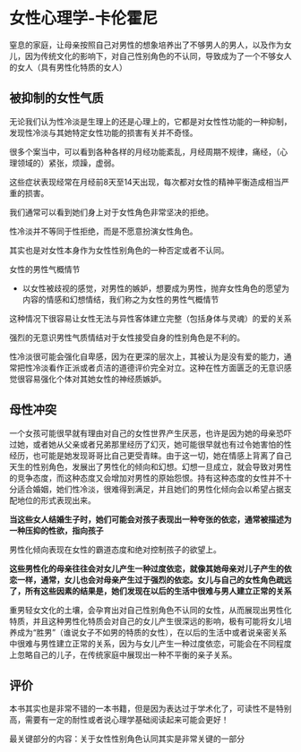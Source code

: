 # 女性心理学-卡伦霍尼

窒息的家庭，让母亲按照自己对男性的想象培养出了不够男人的男人，以及作为女儿，因为传统文化的影响下，对自己性别角色的不认同，导致成为了一个不够女人的女人（具有男性化特质的女人）

## 被抑制的女性气质

无论我们认为性冷淡是生理上的还是心理上的，它都是对女性性功能的一种抑制，发现性冷淡与其她特定女性功能的损害有关并不奇怪。

很多个案当中，可以看到各种各样的月经功能紊乱，月经周期不规律，痛经，（心理领域的）紧张，烦躁，虚弱。

这些症状表现经常在月经前8天至14天出现，每次都对女性的精神平衡造成相当严重的损害。

我们通常可以看到她们身上对于女性角色非常坚决的拒绝。

性冷淡并不等同于性拒绝，而是不愿意扮演女性角色。

其实也是对女性本身作为女性性别角色的一种否定或者不认同。

女性的男性气概情节

- 以女性被歧视的感觉，对男性的嫉妒，想要成为男性，抛弃女性角色的愿望为内容的情感和幻想情结，我们称之为女性的男性气概情节

这种情况下很容易让女性无法与异性客体建立完整（包括身体与灵魂）的爱的关系

强烈的无意识男性气质情结对于女性接受自身的性别角色是不利的。

性冷淡很可能会强化自卑感，因为在更深的层次上，其被认为是没有爱的能力，通常把性冷淡看作正派或者贞洁的道德评价完全对立。这种在性方面匮乏的无意识感觉很容易强化个体对其她女性的神经质嫉妒。



## 母性冲突

一个女孩可能很早就有理由对自己的女性世界产生厌恶，也许是因为她的母亲恐吓过她，或者她从父亲或者兄弟那里经历了幻灭，她可能很早就也有过令她害怕的性经历，也可能是她发现哥哥比自己更受青睐。由于这一切，她在情感上背离了自己天生的性别角色，发展出了男性化的倾向和幻想。幻想一旦成立，就会导致对男性的竞争态度，而这种态度又会增加对男性的原始怨恨。持有这种态度的女性并不十分适合婚姻，她们性冷淡，很难得到满足，并且她们的男性化倾向会以希望占据支配地位的形式表现出来。

**当这些女人结婚生子时，她们可能会对孩子表现出一种夸张的依恋，通常被描述为一种压抑的性欲，指向孩子**

男性化倾向表现在女性的霸道态度和绝对控制孩子的欲望上。

**这些男性化的母亲往往会对女儿产生一种过度依恋，就像其她母亲对儿子产生的依恋一样，通常，女儿也会对母亲产生过于强烈的依恋。女儿与自己的女性角色疏远了，所有这些因素的结果是，她们发现在以后的生活中很难与男人建立正常的关系**

重男轻女文化的土壤，会孕育出对自己性别角色不认同的女性，从而展现出男性化特质，并且这种男性化特质会对自己的女儿产生很深远的影响，极有可能将女儿培养成为“胜男”（谁说女子不如男的特质的女性），在以后的生活中或者说亲密关系中很难与男性建立正常的关系，因为与女儿产生一种过度依恋，可能会在不同程度上忽略自己的儿子，在传统家庭中展现出一种不平衡的亲子关系。



## 评价

本书其实也是非常不错的一本书籍，但是因为表达过于学术化了，可读性不是特别高，需要有一定的耐性或者说心理学基础阅读起来可能会更好！

最关键部分的内容：关于女性性别角色认同其实是非常关键的一部分
